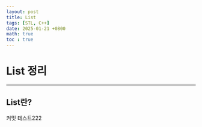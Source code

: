 ```yaml
---
layout: post
title: List
tags: [STL, C++]
date: 2025-01-21 +0800
math: true
toc : true
---
```


# List 정리

****

## List란?

커밋 테스트222
